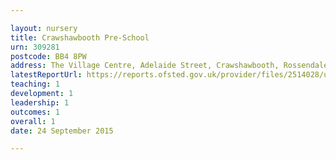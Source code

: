```yaml
---

layout: nursery
title: Crawshawbooth Pre-School
urn: 309281
postcode: BB4 8PW
address: The Village Centre, Adelaide Street, Crawshawbooth, Rossendale, Lancashire, BB4 8PW
latestReportUrl: https://reports.ofsted.gov.uk/provider/files/2514028/urn/309281.pdf
teaching: 1
development: 1
leadership: 1
outcomes: 1
overall: 1
date: 24 September 2015

---
```

